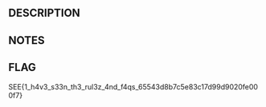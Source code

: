 ## DESCRIPTION



## NOTES




## FLAG


SEE{1_h4v3_s33n_th3_rul3z_4nd_f4qs_65543d8b7c5e83c17d99d9020fe000f7}
